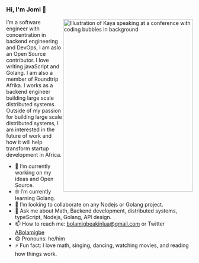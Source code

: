 ### Hi, I'm Jomi 👋

<img align="right" src="https://mir-s3-cdn-cf.behance.net/project_modules/max_1200/52274758660765.5a0463f209c4f.png" alt="Illustration of Kaya speaking at a conference with coding bubbles in background" width=350px height=465px/>

I’m a software engineer with concentration in backend engineering and DevOps, I am aslo an Open Source contributor. I love writing javaScript and Golang. I am also a member of Roundtrip Afrika. I works as a backend engineer building large scale distributed systems. Outside of my passion for building large scale distributed systems, I am interested in the future of work and how it will help transform startup development in Africa.
- 🔭 I’m currently working on my ideas and Open Source.
- 🤓 I’m currently learning Golang.
- 👯 I’m looking to collaborate on any Nodejs or Golang project.
- 💬 Ask me about Math, Backend development, distributed systems, typeScript, Nodejs, Golang, API design.
- 📫 How to reach me: bolamigbeakinlua@gmail.com or Twitter [ABolamigbe](https://twitter.com/ABolamigbe)
- 😄 Pronouns: he/him
- ⚡ Fun fact: I love math, singing, dancing, watching movies, and reading how things work.
